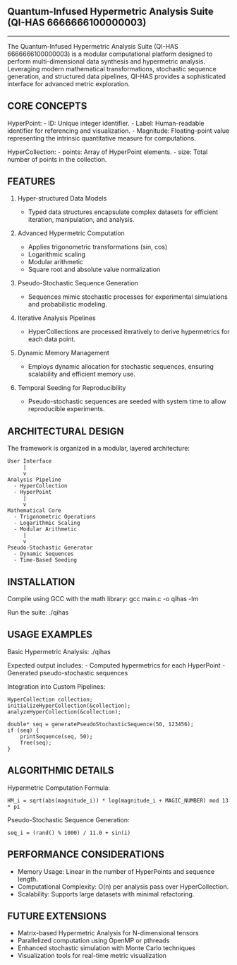 ## Quantum-Infused Hypermetric Analysis Suite (QI-HAS 6666666100000003)
--------
The Quantum-Infused Hypermetric Analysis Suite (QI-HAS 6666666100000003) is a modular computational platform designed to perform multi-dimensional data synthesis and hypermetric analysis. Leveraging modern mathematical transformations, stochastic sequence generation, and structured data pipelines, QI-HAS provides a sophisticated interface for advanced metric exploration.

CORE CONCEPTS
-------------
HyperPoint:
    - ID: Unique integer identifier.
    - Label: Human-readable identifier for referencing and visualization.
    - Magnitude: Floating-point value representing the intrinsic quantitative measure for computations.

HyperCollection:
    - points: Array of HyperPoint elements.
    - size: Total number of points in the collection.

FEATURES
--------
1. Hyper-structured Data Models
   - Typed data structures encapsulate complex datasets for efficient iteration, manipulation, and analysis.

2. Advanced Hypermetric Computation
   - Applies trigonometric transformations (sin, cos)
   - Logarithmic scaling
   - Modular arithmetic
   - Square root and absolute value normalization

3. Pseudo-Stochastic Sequence Generation
   - Sequences mimic stochastic processes for experimental simulations and probabilistic modeling.

4. Iterative Analysis Pipelines
   - HyperCollections are processed iteratively to derive hypermetrics for each data point.

5. Dynamic Memory Management
   - Employs dynamic allocation for stochastic sequences, ensuring scalability and efficient memory use.

6. Temporal Seeding for Reproducibility
   - Pseudo-stochastic sequences are seeded with system time to allow reproducible experiments.

ARCHITECTURAL DESIGN
-------------------
The framework is organized in a modular, layered architecture:

    User Interface
         |
         v
    Analysis Pipeline
      - HyperCollection
      - HyperPoint
         |
         v
    Mathematical Core
      - Trigonometric Operations
      - Logarithmic Scaling
      - Modular Arithmetic
         |
         v
    Pseudo-Stochastic Generator
      - Dynamic Sequences
      - Time-Based Seeding

INSTALLATION
------------
Compile using GCC with the math library:
    gcc main.c -o qihas -lm

Run the suite:
    ./qihas

USAGE EXAMPLES
--------------
Basic Hypermetric Analysis:
    ./qihas

Expected output includes:
    - Computed hypermetrics for each HyperPoint
    - Generated pseudo-stochastic sequences

Integration into Custom Pipelines:

    HyperCollection collection;
    initializeHyperCollection(&collection);
    analyzeHyperCollection(&collection);

    double* seq = generatePseudoStochasticSequence(50, 123456);
    if (seq) {
        printSequence(seq, 50);
        free(seq);
    }

ALGORITHMIC DETAILS
------------------
Hypermetric Computation Formula:

    HM_i = sqrt(abs(magnitude_i)) * log(magnitude_i + MAGIC_NUMBER) mod 13 * pi

Pseudo-Stochastic Sequence Generation:

    seq_i = (rand() % 1000) / 11.0 + sin(i)

PERFORMANCE CONSIDERATIONS
--------------------------
- Memory Usage: Linear in the number of HyperPoints and sequence length.
- Computational Complexity: O(n) per analysis pass over HyperCollection.
- Scalability: Supports large datasets with minimal refactoring.

FUTURE EXTENSIONS
-----------------
- Matrix-based Hypermetric Analysis for N-dimensional tensors
- Parallelized computation using OpenMP or pthreads
- Enhanced stochastic simulation with Monte Carlo techniques
- Visualization tools for real-time metric visualization
